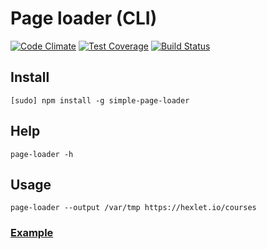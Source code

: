 # Page loader (CLI)

[![Code Climate](https://codeclimate.com/github/viprogramm/project-lvl3-s71/badges/gpa.svg)](https://codeclimate.com/github/viprogramm/project-lvl3-s71)
[![Test Coverage](https://codeclimate.com/github/viprogramm/project-lvl3-s71/badges/coverage.svg)](https://codeclimate.com/github/viprogramm/project-lvl3-s71/coverage)
[![Build Status](https://travis-ci.org/viprogramm/project-lvl3-s71.svg?branch=master)](https://travis-ci.org/viprogramm/project-lvl3-s71)

## Install
```
[sudo] npm install -g simple-page-loader
```
## Help
```
page-loader -h
```
## Usage
```
page-loader --output /var/tmp https://hexlet.io/courses
```

### [Example](https://asciinema.org/a/ba957ruc32kqbiwyanxs782yn)